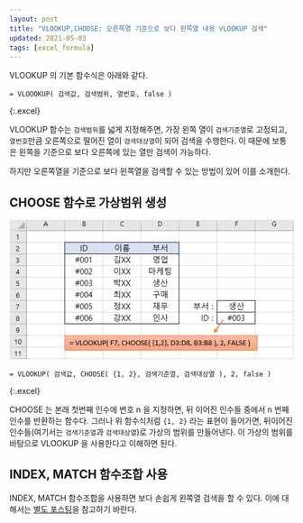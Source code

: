 ```yaml
---
layout: post
title: "VLOOKUP,CHOOSE: 오른쪽열 기준으로 보다 왼쪽열 내용 VLOOKUP 검색"
updated: 2021-05-03
tags: [excel_formula]
---
```


VLOOKUP 의 기본 함수식은 아래와 같다.

```excel
= VLOOOKUP( 검색값, 검색범위, 열번호, false )
```
{:.excel}

VLOOKUP 함수는 `검색범위`를 넓게 지정해주면, 가장 왼쪽 열이 `검색기준열`로 고정되고, `열번호`만큼 오른쪽으로 떨어진 열이 `검색대상열`이 되어 검색을 수행한다. 이 때문에 보통은 왼쪽을 기준으로 보다 오른쪽에 있는 열만 검색이 가능하다.

하지만 오른쪽열을 기준으로 보다 왼쪽열을 검색할 수 있는 방법이 있어 이를 소개한다.

## CHOOSE 함수로 가상범위 생성

![그림00](/img/excel_formula/formula-6330-00.png)

```excel
= VLOOKUP( 검색값, CHOOSE( {1, 2}, 검색기준열, 검색대상열 ), 2, false )
```
{:.excel}

CHOOSE 는 본래 첫번째 인수에 번호 n 을 지정하면, 뒤 이어진 인수들 중에서 n 번째 인수를 반환하는 함수다. 그러나 위 함수식처럼 `{1, 2}` 라는 표현이 들어가면, 뒤이어진 인수들(여기서는 `검색기준열`과 `검색대상열`)로 가상의 범위를 만들어낸다. 이 가상의 범위를 바탕으로 VLOOKUP 을 사용한다고 이해하면 된다.

## INDEX, MATCH 함수조합 사용

INDEX, MATCH 함수조합을 사용하면 보다 손쉽게 왼쪽열 검색을 할 수 있다. 이에 대해서는 [별도 포스팅](/post/excel-formula-index-match-for-vlookup-alternative)을 참고하기 바란다.